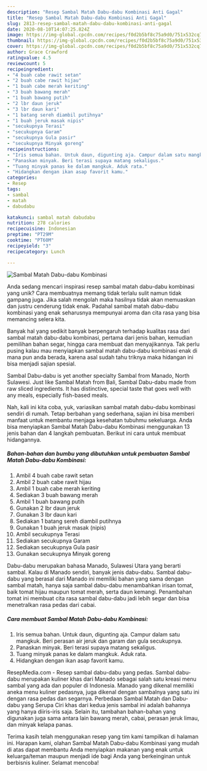 ```yaml
---
description: "Resep Sambal Matah Dabu-dabu Kombinasi Anti Gagal"
title: "Resep Sambal Matah Dabu-dabu Kombinasi Anti Gagal"
slug: 2813-resep-sambal-matah-dabu-dabu-kombinasi-anti-gagal
date: 2020-08-10T14:07:25.824Z
image: https://img-global.cpcdn.com/recipes/f0d2b5bf8c75a9d0/751x532cq70/sambal-matah-dabu-dabu-kombinasi-foto-resep-utama.jpg
thumbnail: https://img-global.cpcdn.com/recipes/f0d2b5bf8c75a9d0/751x532cq70/sambal-matah-dabu-dabu-kombinasi-foto-resep-utama.jpg
cover: https://img-global.cpcdn.com/recipes/f0d2b5bf8c75a9d0/751x532cq70/sambal-matah-dabu-dabu-kombinasi-foto-resep-utama.jpg
author: Grace Crawford
ratingvalue: 4.5
reviewcount: 5
recipeingredient:
- "4 buah cabe rawit setan"
- "2 buah cabe rawit hijau"
- "1 buah cabe merah keriting"
- "3 buah bawang merah"
- "1 buah bawang putih"
- "2 lbr daun jeruk"
- "3 lbr daun kari"
- "1 batang sereh diambil putihnya"
- "1 buah jeruk masak nipis"
- "secukupnya Terasi"
- "secukupnya Garam"
- "secukupnya Gula pasir"
- "secukupnya Minyak goreng"
recipeinstructions:
- "Iris semua bahan. Untuk daun, digunting aja. Campur dalam satu mangkuk. Beri perasan air jeruk dan garam dan gula secukupnya."
- "Panaskan minyak. Beri terasi supaya matang sekaligus."
- "Tuang minyak panas ke dalam mangkuk. Aduk rata."
- "Hidangkan dengan ikan asap favorit kamu."
categories:
- Resep
tags:
- sambal
- matah
- dabudabu

katakunci: sambal matah dabudabu 
nutrition: 278 calories
recipecuisine: Indonesian
preptime: "PT29M"
cooktime: "PT60M"
recipeyield: "3"
recipecategory: Lunch

---
```



![Sambal Matah Dabu-dabu Kombinasi](https://img-global.cpcdn.com/recipes/f0d2b5bf8c75a9d0/751x532cq70/sambal-matah-dabu-dabu-kombinasi-foto-resep-utama.jpg)

Anda sedang mencari inspirasi resep sambal matah dabu-dabu kombinasi yang unik? Cara membuatnya memang tidak terlalu sulit namun tidak gampang juga. Jika salah mengolah maka hasilnya tidak akan memuaskan dan justru cenderung tidak enak. Padahal sambal matah dabu-dabu kombinasi yang enak seharusnya mempunyai aroma dan cita rasa yang bisa memancing selera kita.

Banyak hal yang sedikit banyak berpengaruh terhadap kualitas rasa dari sambal matah dabu-dabu kombinasi, pertama dari jenis bahan, kemudian pemilihan bahan segar, hingga cara membuat dan menyajikannya. Tak perlu pusing kalau mau menyiapkan sambal matah dabu-dabu kombinasi enak di mana pun anda berada, karena asal sudah tahu triknya maka hidangan ini bisa menjadi sajian spesial.

Sambal Dabu-dabu is yet another specialty Sambal from Manado, North Sulawesi. Just like Sambal Matah from Bali, Sambal Dabu-dabu made from raw sliced ingredients. It has distinctive, special taste that goes well with any meals, especially fish-based meals.


Nah, kali ini kita coba, yuk, variasikan sambal matah dabu-dabu kombinasi sendiri di rumah. Tetap berbahan yang sederhana, sajian ini bisa memberi manfaat untuk membantu menjaga kesehatan tubuhmu sekeluarga. Anda bisa menyiapkan Sambal Matah Dabu-dabu Kombinasi menggunakan 13 jenis bahan dan 4 langkah pembuatan. Berikut ini cara untuk membuat hidangannya.

<!--inarticleads1-->

##### Bahan-bahan dan bumbu yang dibutuhkan untuk pembuatan Sambal Matah Dabu-dabu Kombinasi:

1. Ambil 4 buah cabe rawit setan
1. Ambil 2 buah cabe rawit hijau
1. Ambil 1 buah cabe merah keriting
1. Sediakan 3 buah bawang merah
1. Ambil 1 buah bawang putih
1. Gunakan 2 lbr daun jeruk
1. Gunakan 3 lbr daun kari
1. Sediakan 1 batang sereh diambil putihnya
1. Gunakan 1 buah jeruk masak (nipis)
1. Ambil secukupnya Terasi
1. Sediakan secukupnya Garam
1. Sediakan secukupnya Gula pasir
1. Gunakan secukupnya Minyak goreng


Dabu-dabu merupakan bahasa Manado, Sulawesi Utara yang berarti sambal. Kalau di Manado sendiri, banyak jenis dabu-dabu. Sambal dabu-dabu yang berasal dari Manado ini memiliki bahan yang sama dengan sambal matah, hanya saja sambal dabu-dabu menambahkan irisan tomat, baik tomat hijau maupun tomat merah, serta daun kemangi. Penambahan tomat ini membuat cita rasa sambal dabu-dabu jadi lebih segar dan bisa menetralkan rasa pedas dari cabai. 

<!--inarticleads2-->

##### Cara membuat Sambal Matah Dabu-dabu Kombinasi:

1. Iris semua bahan. Untuk daun, digunting aja. Campur dalam satu mangkuk. Beri perasan air jeruk dan garam dan gula secukupnya.
1. Panaskan minyak. Beri terasi supaya matang sekaligus.
1. Tuang minyak panas ke dalam mangkuk. Aduk rata.
1. Hidangkan dengan ikan asap favorit kamu.


ResepMedia.com - Resep sambal dabu-dabu yang pedas. Sambal dabu-dabu merupakan kuliner khas dari Manado sebagai salah satu kreasi menu sambal yang ada dan populer di Indonesia. Manado yang dikenal memiliki aneka menu kuliner pedasnya, juga dikenal dengan sambalnya yang satu ini dengan rasa pedas dan segarnya. Perbedaan Sambal Matah dan Dabu-dabu yang Serupa Ciri khas dari kedua jenis sambal ini adalah bahannya yang hanya diiris-iris saja. Selain itu, tambahan bahan-bahan yang digunakan juga sama antara lain bawang merah, cabai, perasan jeruk limau, dan minyak kelapa panas. 

Terima kasih telah menggunakan resep yang tim kami tampilkan di halaman ini. Harapan kami, olahan Sambal Matah Dabu-dabu Kombinasi yang mudah di atas dapat membantu Anda menyiapkan makanan yang enak untuk keluarga/teman maupun menjadi ide bagi Anda yang berkeinginan untuk berbisnis kuliner. Selamat mencoba!
